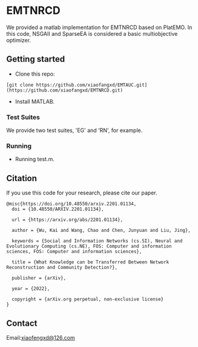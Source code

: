 # EMTNRCD

We provided a matlab implementation for EMTNRCD based on PlatEMO. In this code, NSGAII and SparseEA is considered a basic multiobjective optimizer.

## Getting started

- Clone this repo:

```
[git clone https://github.com/xiaofangxd/EMTAUC.git](https://github.com/xiaofangxd/EMTNRCD.git)

```

- Install MATLAB.

### Test Suites

We provide two test suites, 'EG' and 'RN', for example.

### Running

- Running test.m. 

## Citation

If you use this code for your research, please cite our paper.

```
@misc{https://doi.org/10.48550/arxiv.2201.01134,
  doi = {10.48550/ARXIV.2201.01134},
  
  url = {https://arxiv.org/abs/2201.01134},
  
  author = {Wu, Kai and Wang, Chao and Chen, Junyuan and Liu, Jing},
  
  keywords = {Social and Information Networks (cs.SI), Neural and Evolutionary Computing (cs.NE), FOS: Computer and information sciences, FOS: Computer and information sciences},
  
  title = {What Knowledge can be Transferred Between Network Reconstruction and Community Detection?},
  
  publisher = {arXiv},
  
  year = {2022},
  
  copyright = {arXiv.org perpetual, non-exclusive license}
}

```

## Contact

Email:xiaofengxd@126.com
